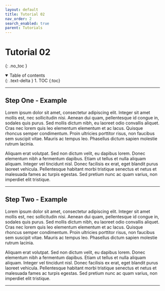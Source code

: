 ```yaml
---
layout: default
title: Tutorial 02
nav_order: 2
search_enabled: true
parent: Tutorials
---
```


# Tutorial 02
{: .no_toc }

<details open markdown="block">
  <summary>
    Table of contents
  </summary>
  {: .text-delta }
1. TOC
{:toc}
</details>

---

## Step One - Example

Lorem ipsum dolor sit amet, consectetur adipiscing elit. Integer sit amet mollis est, nec sollicitudin nisi. Aenean dui quam, pellentesque id congue in, sodales quis purus. Sed mollis dictum nibh, eu laoreet odio convallis aliquet. Cras nec lorem quis leo elementum elementum et ac lacus. Quisque rhoncus semper condimentum. Proin ultricies porttitor risus, non faucibus sem suscipit vitae. Mauris ac tempus leo. Phasellus dictum sapien molestie rutrum lacinia.

Aliquam erat volutpat. Sed non dictum velit, eu dapibus lorem. Donec elementum nibh a fermentum dapibus. Etiam ut tellus et nulla aliquam aliquam. Integer vel tincidunt nisl. Donec facilisis ex erat, eget blandit purus laoreet vehicula. Pellentesque habitant morbi tristique senectus et netus et malesuada fames ac turpis egestas. Sed pretium nunc ac quam varius, non imperdiet elit tristique.

---

## Step Two - Example

Lorem ipsum dolor sit amet, consectetur adipiscing elit. Integer sit amet mollis est, nec sollicitudin nisi. Aenean dui quam, pellentesque id congue in, sodales quis purus. Sed mollis dictum nibh, eu laoreet odio convallis aliquet. Cras nec lorem quis leo elementum elementum et ac lacus. Quisque rhoncus semper condimentum. Proin ultricies porttitor risus, non faucibus sem suscipit vitae. Mauris ac tempus leo. Phasellus dictum sapien molestie rutrum lacinia.

Aliquam erat volutpat. Sed non dictum velit, eu dapibus lorem. Donec elementum nibh a fermentum dapibus. Etiam ut tellus et nulla aliquam aliquam. Integer vel tincidunt nisl. Donec facilisis ex erat, eget blandit purus laoreet vehicula. Pellentesque habitant morbi tristique senectus et netus et malesuada fames ac turpis egestas. Sed pretium nunc ac quam varius, non imperdiet elit tristique.

---
